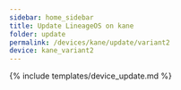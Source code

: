 ```yaml
---
sidebar: home_sidebar
title: Update LineageOS on kane
folder: update
permalink: /devices/kane/update/variant2
device: kane_variant2
---
```

{% include templates/device_update.md %}

